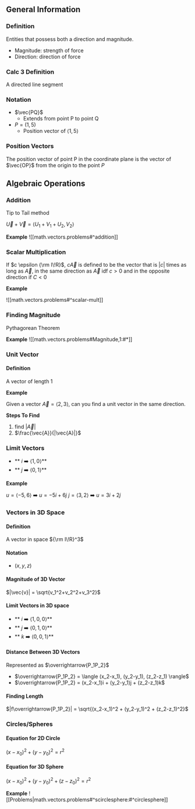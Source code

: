 
## General Information
### Definition
Entities that possess both a direction and magnitude.

- Magnitude: strength of force
- Direction: direction of force


### Calc 3 Definition
A directed line segment

### Notation
-  $\vec{PQ}$
   - Extends from point P to point Q 
- $P = (1,5)$
  -  Position vector of $\langle 1,5 \rangle$
### Position Vectors
The position vector of point P in the coordinate plane is the vector of $\vec{OP}$ from the origin to the point $P$

## Algebraic Operations

### Addition

Tip to Tail method

$\vec{U}+\vec{V}=\langle U_1+V_1+U_2,V_2\rangle$

**Example**
![[math.vectors.problems#^addition]]

### Scalar Multiplication
If $c \epsilon  {\rm I\!R}$, $c\vec{A}$ is defined to be the vector that is $|c|$ times as long as $\vec{A}$, in the same direction as $\vec{A}$ idf $c>0$ and in the opposite direction if $C<0$

**Example**

![[math.vectors.problems#^scalar-mult]]

### Finding Magnitude

Pythagorean Theorem

**Example**
![[math.vectors.problems#Magnitude,1:#*]]

### Unit Vector

#### Definition
A vector of length 1

**Example**

 Given a vector $\vec{A} = \langle 2,3 \rangle$, can you find a unit vector in the same direction.

**Steps To Find**
1. find $|\vec{A}|$
2. $\frac{\vec{A}}{|\vec{A}|}$

### Limit Vectors
- ** $i$ ➡️ $\langle 1,0 \rangle$**
- ** $j$ ➡️ $\langle 0,1 \rangle$**

**Example**

$u = \langle -5,6 \rangle$  ➡️  $u=-5i+6j$
$j = \langle 3,2 \rangle$  ➡️  $u=3i+2j$

### Vectors in 3D Space

#### Definition
A vector in space ${\rm I\!R}^3$

#### Notation
- $(x,y,z)$

#### Magnitude of 3D Vector

$|\vec{v}| = \sqrt{v_1^2+v_2^2+v_3^2}$
#### Limit Vectors in 3D space
- ** $i$ ➡️ $\langle 1,0,0 \rangle$**
- ** $j$ ➡️ $\langle 0,1,0 \rangle$**
- ** $k$ ➡️ $\langle 0,0,1 \rangle$**

#### Distance Between 3D Vectors
Represented as $\overrightarrow{P_1P_2}$ 

- $\overrightarrow{P_1P_2} = \langle (x_2-x_1), (y_2-y_1), (z_2-z_1) \rangle$
- $\overrightarrow{P_1P_2} = (x_2-x_1)i + (y_2-y_1)j + (z_2-z_1)k$

#### Finding Length
$|f\overrightarrow{P_1P_2}| = \sqrt{(x_2-x_1)^2 + (y_2-y_1)^2 + (z_2-z_1)^2}$

### Circles/Spheres
#### Equation for 2D Circle
$(x-x_0)^2+(y-y_0)^2=r^2$

#### Equation for 3D Sphere
$(x-x_0)^2+(y-y_0)^2+ (z-z_0)^2=r^2$

**Example**
![[Problems|math.vectors.problems#^scirclesphere:#^circlesphere]]
